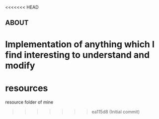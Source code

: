 <<<<<<< HEAD

## ABOUT
Implementation of anything which I find interesting to understand and modify
=======
# resources
resource folder of mine 
>>>>>>> ea115d8 (Initial commit)

